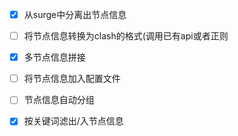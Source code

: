 - [x] 从surge中分离出节点信息
- [ ] 将节点信息转换为clash的格式(调用已有api或者正则
- [x] 多节点信息拼接
- [ ] 将节点信息加入配置文件
- [ ] 节点信息自动分组
- [x] 按关键词滤出/入节点信息

